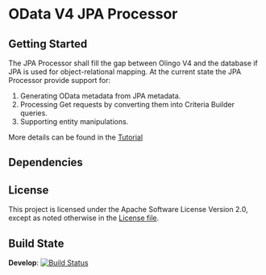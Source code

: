 # OData V4 JPA Processor
## Getting Started
The JPA Processor shall fill the gap between Olingo V4 and the database if JPA is used for object-relational mapping.
At the current state the JPA Processor provide support for:  
1. Generating OData metadata from JPA metadata.  
2. Processing Get requests by converting them into Criteria Builder queries.  
3. Supporting entity manipulations.  

More details can be found in the [Tutorial](/jpa-tutorial/Tutorials/Introduction/Introduction.md)
## Dependencies
## License
This project is licensed under the Apache Software License Version 2.0, except as noted otherwise in the [License file](/LICENSE.txt).
## Build State
__Develop__: [![Build Status](https://travis-ci.mo.sap.corp/ptm/odata-v4-jpa-processor.svg?token=Ljcz1XxTJEqKCPSDbhkV&branch=develop)](https://travis-ci.mo.sap.corp/ptm/odata-v4-jpa-processor)
